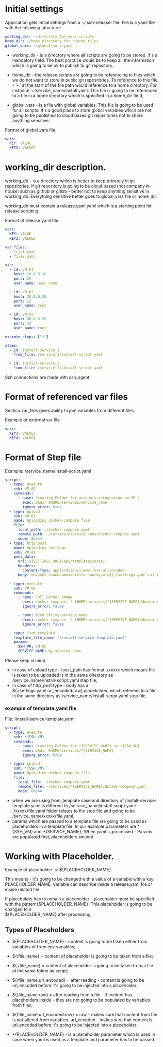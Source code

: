 # Initial settings

Application gets initial settings from a ~/.ssh-releaser file. File is a yaml file with the following structure:

```yaml
working_dir: ~/directory_for_your_scripts
home_dir: ~/home_directory_for_shared_files
global_vars: ~/global_vars.yaml
```

* working_dir - is a directory where all scripts are going to be stored. It's a mandatory field. The best practice would be to keep all the information which is going to be ok to publish to git repository;

* home_dir - the release scripts are going to be referencing to files which we do not want to store in public git repositories. To reference to this file - '~' at the start of the file path would reference to a home directory. For instance: ~/service_name/install.yaml. This file is going to be referenced to a file in a home directory which is specified in a home_dir field;

* global_vars - is a file with global variables. This file is going to be used for all scripts. It's a good place to store global variables which are not going to be published to cloud based git repositories not to share anything sensitive.

Format of global_vars file:

```yaml
vars:
  KEY: VALUE
  KEY2: VALUE2
```

# working_dir description.

working_dir - is a directory which is better to keep privately in git repositories. If git repository is going to be cloud based (not company in-house) such as github or gitlab - better not to keep anything sensitive in working_dir. Everything sensitive better goes to global_vars file or home_dir.

working_dir must contain a release.yaml yaml which is a starting point for release scripting.

Format of release.yaml file:

```yaml
vars:
  KEY: VALUE
  KEY2: VALUE2

var_files:
  - file1.yaml
  - file2.yaml

ssh:
  - id: VM-01
    host: 10.0.0.10
    port: 22
    user_name: user_name

  - id: VM-02
    host: 20.0.0.20
    port: 22
    user_name: root

  - id: VM-03
    host: 30.0.0.20
    port: 22
    user_name: root

execute_steps: ["*"]

steps:
  - id: install-service_1
    from_file: /service_1/install-script.yaml

  - id: install-service_2
    from_file: /service_2/install-script.yaml
```

Ssh connections are made with ssh_agent.


# Format of referenced var files

Section var_files gives ability to join variables from different files.

Example of external var file
```yaml
vars:
  KEY3: VALUE3
  KEY4: VALUE4 
```

# Format of Step file

Example: /service_name/install-script.yaml
```yaml
script:
  - type: execute
    ssh: VM-02
    commands:
      - name: Creating Folder for accounts-integration on VM-2
        exec: mkdir $HOME/services/service_name
        ignore_error: true
  - type: upload
    ssh: VM-02
    name: Uploading docker-compose file
    file:
      local_path: ./docker-compose.yaml
      remote_path: ~/services/service_name/docker-compose.yaml
      mode: 0o644
  - type: http_post
    name: Uploading settings
    ssh: VM-02
    post_data:
      url: ${SETTINGS_URL}/api/templates/post/
      headers:
        Content-Type: application/x-www-form-urlencoded
      body: env=env_name&name=service_name&yaml=${./settings.yaml:url_encoded:raw}

  - type: execute
    ssh: VM-02
    commands:
      - name: Pull Docker image
        exec: docker-compose -f $HOME/services/*{SERVICE_NAME}/docker-compose.yaml pull
        ignore_error: false

      - name: Kick off my-service-name
        exec: docker-compose -f $HOME/services/*{SERVICE_NAME}/docker-compose.yaml up -d
        ignore_error: false

  - type: from_template
    template_file_name: "/install-service-template.yaml"
    params:
      SSH_VM: VM-02
      SERVICE_NAME: my-service-name    

```

Please keep in mind:
* in case of upload type - local_path has format ./xxxxx which means file is taken to be uploaded is in the same directory as /service_name/install-script.yaml step file;
* in case of http_post type - body has a ${./settings.yaml:url_encoded:raw} placeholder, which referees to a file in the same directory as /service_name/install-script.yaml step file.


### example of template.yaml file

File: /install-service-template.yaml

```yaml
script:
  - type: execute
    ssh: *{SSH_VM}
    commands:
      - name: Creating Folder for *{SERVICE_NAME} on *{SSH_VM}
        exec: mkdir $HOME/services/*{SERVICE_NAME}
        ignore_error: true

  - type: upload
    ssh: *{SSH_VM}
    name: Uploading docker-compose file
    file:
      local_file: ./docker-compose.yaml
      remote_file: ~/services/*{SERVICE_NAME}/docker-compose.yaml
      mode: 0o644        

```

* when we are using from_template case and directory of /install-service-template.yaml is different to /service_name/install-script.yaml - ./xxxxx/file.yaml folder relates to the step file and going to be /service_name/xxxxx/file.yaml;
* params which are passed to a template file are going to be used as placeholders in a template file. In our example parameters are *{SSH_VM} and *{SERVICE_NAME}; When yaml is processed - Params  are populated first, placeholders second.




# Working with Placeholder.


Example of placeholder is: ${PLACEHOLDER_NAME}.

This means - it's going to be changed with a value of a variable with a key PLACEHOLDER_NAME. Variable can describe inside a release.yaml file or inside related file. 

If placeholder has to remain a placeholder - placeholder must be specified with the pattern{$PLACEHOLDER_NAME}. This placeholder is going to be changed to a  
${PLACEHOLDER_NAME} after processing

## Types of Placeholders

* ${PLACEHOLDER_NAME} - content is going to be taken either from variables of from env variables;
* ${/file_name} = content of placeholder is going to be taken from a file;
* ${./file_name} = content of placeholder is going to be taken from a file at the same folder as script;

* ${/file_name:url_encoded} = after reading - content is going to be url_encoded before it's going to be injected into a placeholder;
* ${/file_name:raw} = after reading from a file - if content has placeholders inside - they are not going to be populated by variables from files;

* ${/file_name:url_encoded:raw} = raw - makes sure that content from file is not altered from variables. url_encoded  - makes sure that content is url_encoded before it's going to be injected into a placeholder;


* *{PLACEHOLDER_NAME} - is a placeholder parameter which is used in case when yaml is used as a template and parameter has to be passed.

